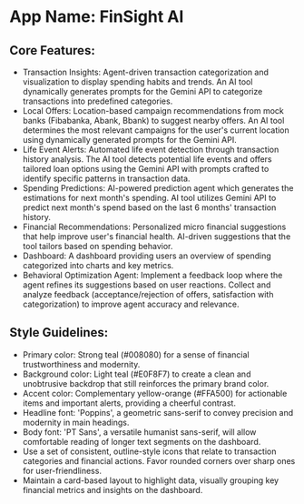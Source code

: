# **App Name**: FinSight AI

## Core Features:

- Transaction Insights: Agent-driven transaction categorization and visualization to display spending habits and trends. An AI tool dynamically generates prompts for the Gemini API to categorize transactions into predefined categories.
- Local Offers: Location-based campaign recommendations from mock banks (Fibabanka, Abank, Bbank) to suggest nearby offers. An AI tool determines the most relevant campaigns for the user's current location using dynamically generated prompts for the Gemini API.
- Life Event Alerts: Automated life event detection through transaction history analysis. The AI tool detects potential life events and offers tailored loan options using the Gemini API with prompts crafted to identify specific patterns in transaction data.
- Spending Predictions: AI-powered prediction agent which generates the estimations for next month's spending. AI tool utilizes Gemini API to predict next month's spend based on the last 6 months' transaction history.
- Financial Recommendations: Personalized micro financial suggestions that help improve user's financial health. AI-driven suggestions that the tool tailors based on spending behavior.
- Dashboard: A dashboard providing users an overview of spending categorized into charts and key metrics.
- Behavioral Optimization Agent: Implement a feedback loop where the agent refines its suggestions based on user reactions. Collect and analyze feedback (acceptance/rejection of offers, satisfaction with categorization) to improve agent accuracy and relevance.

## Style Guidelines:

- Primary color: Strong teal (#008080) for a sense of financial trustworthiness and modernity.
- Background color: Light teal (#E0F8F7) to create a clean and unobtrusive backdrop that still reinforces the primary brand color.
- Accent color: Complementary yellow-orange (#FFA500) for actionable items and important alerts, providing a cheerful contrast.
- Headline font: 'Poppins', a geometric sans-serif to convey precision and modernity in main headings.
- Body font: 'PT Sans', a versatile humanist sans-serif, will allow comfortable reading of longer text segments on the dashboard.
- Use a set of consistent, outline-style icons that relate to transaction categories and financial actions. Favor rounded corners over sharp ones for user-friendliness.
- Maintain a card-based layout to highlight data, visually grouping key financial metrics and insights on the dashboard.